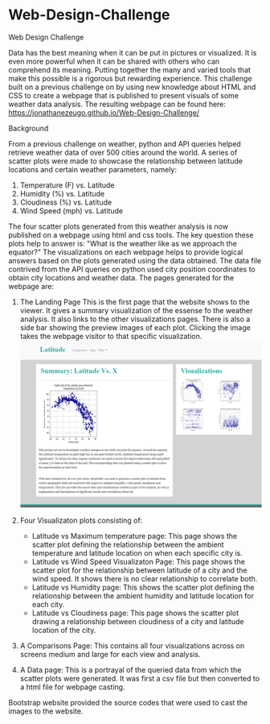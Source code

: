 # Web-Design-Challenge

Web Design Challenge

Data has the best meaning when it can be put in pictures or visualized. It is even more powerful when it can be shared with others who can comprehend its meaning. Putting together the many and varied tools that make this possible is a rigorous but rewarding experience. This challenge built on a previous challenge on by using new knowledge about HTML and CSS to create a webpage that is published to present visuals of some weather data analysis. The resulting webpage can be found here: https://jonathanezeugo.github.io/Web-Design-Challenge/


Background

From a previous challenge on weather, python and API queries helped retrieve weather data of over 500 cities around the world. A series of scatter plots were made to showcase the relationship between latitude locations and certain weather parameters, namely:

1. Temperature (F) vs. Latitude
2. Humidity (%) vs. Latitude
3. Cloudiness (%) vs. Latitude
4. Wind Speed (mph) vs. Latitude

The four scatter plots generated from this weather analysis is now published on a webpage using html and css tools. The key question these plots help to answer is: "What is the weather like as we approach the equator?" The visualizations on each webpage helps to provide logical answers based on the plots generated using the data obtained. The data file contrived from the API queries on python used city position coordinates to obtain city locations and weather data. The pages generated for the webpage are:

1. The Landing Page
    This is the first page that the website shows to the viewer. It gives a summary visualization of the essense fo the weather analysis. It also links to the other visualizations pages. There is also a side bar showing the preview images of each plot. Clicking the image takes the webpage visitor to that specific visualization. 
        ![Landing_Page](./Landing_page.png)
2. Four Visualizaton plots consisting of:
    - Latitude vs Maximum temperature page: This page shows the scatter plot defining the relationship between the ambient temperature and latitude location on when each specific city is.
    - Latitude vs Wind Speed Visualizaton Page: This page shows the scatter plot for the relationship between latitude of a city and the wind speed. It shows there is no clear relationship to correlate both.
    - Latitude vs Humidity page: This shows the scatter plot defining the relationship between the ambient humidity and latitude location for each city. 
    - Latitude vs Cloudiness page: This page shows the scatter plot drawing a relationship between cloudiness of a city and latitude location of the city.

3. A Comparisons Page:
    This contains all four visualizations across on screens medium and large for each view and analysis.

4. A Data page:
    This is a portrayal of the queried data from which the scatter plots were generated. It was first a csv file but then converted to a html file for webpage casting. 

Bootstrap website provided the source codes that were used to cast the images to the website. 